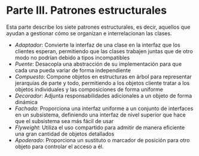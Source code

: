 # Parte III. Patrones estructurales

Esta parte describe los siete patrones estructurales, es decir, aquellos que ayudan a gestionar cómo se organizan e interrelacionan las clases.

* _Adaptador_: Convierte la interfaz de una clase en la interfaz que los clientes esperan, permitiendo que las clases trabajen juntas que de otro modo no podrían debido a tipos incompatibles
* _Puente_: Desacopla una abstracción de su implementación para que cada una pueda variar de forma independiente
* _Compuesto_: Compone objetos en estructuras en árbol para representar jerarquías de parte y todo, permitiendo a los objetos cliente tratar a los objetos individuales y las composiciones de forma uniforme
* _Decorador_: Adjunta responsabilidades adicionales a un objeto de forma dinámica
* _Fachada_: Proporciona una interfaz uniforme a un conjunto de interfaces en un subsistema, definiendo una interfaz de nivel superior que hace que el subsistema sea más fácil de usar
* _Flyweight_: Utiliza el uso compartido para admitir de manera eficiente una gran cantidad de objetos detallados
* _Apoderado_: Proporciona un sustituto o marcador de posición para otro objeto para controlar el acceso a él.
